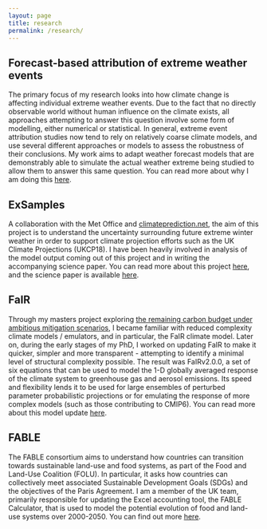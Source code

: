 ```yaml
---
layout: page
title: research
permalink: /research/
---
```


## Forecast-based attribution of extreme weather events
The primary focus of my research looks into how climate change is affecting individual extreme weather events. Due to the fact that no directly observable world without human influence on the climate exists, all approaches attempting to answer this question involve some form of modelling, either numerical or statistical. In general, extreme event attribution studies now tend to rely on relatively coarse climate models, and use several different approaches or models to assess the robustness of their conclusions. My work aims to adapt weather forecast models that are demonstrably able to simulate the actual weather extreme being studied to allow them to answer this same question. You can read more about why I am doing this [here](https://www.carbonbrief.org/guest-post-how-weather-forecasts-can-spark-a-new-kind-of-extreme-event-attribution).

## ExSamples
A collaboration with the Met Office and [climateprediction.net](https://www.climateprediction.net/), the aim of this project is to understand the uncertainty surrounding future extreme winter weather in order to support climate projection efforts such as the UK Climate Projections (UKCP18). I have been heavily involved in analysis of the model output coming out of this project and in writing the accompanying science paper. You can read more about this project [here](https://www.ukclimateresilience.org/news-events/exsamples-generating-samples-of-extreme-winters-to-support-climate-adaptation/), and the science paper is available [here](https://doi.org/10.1016/j.wace.2022.100419).

## FaIR
Through my masters project exploring [the remaining carbon budget under ambitious mitigation scenarios](https://doi.org/10.1038/s41561-018-0156-y), I became familiar with reduced complexity climate models / emulators, and in particular, the FaIR climate model. Later on, during the early stages of my PhD, I worked on updating FaIR to make it quicker, simpler and more transparent - attempting to identify a minimal level of structural complexity possible. The result was FaIRv2.0.0, a set of six equations that can be used to model the 1-D globally averaged response of the climate system to greenhouse gas and aerosol emissions. Its speed and flexibility lends it to be used for large ensembles of perturbed parameter probabilistic projections or for emulating the response of more complex models (such as those contributing to CMIP6). You can read more about this model update [here](https://doi.org/10.5194/gmd-14-3007-2021).

<!-- <div class='figure-container'>
{% include FaIR_interactive_projections.html %}
</div> -->
## FABLE
The FABLE consortium aims to understand how countries can transition towards sustainable land-use and food systems, as part of the Food and Land-Use Coalition (FOLU). In particular, it asks how countries can collectively meet associated Sustainable Development Goals (SDGs) and the objectives of the Paris Agreement. I am a member of the UK team, primarily responsible for updating the Excel accounting tool, the FABLE Calculator, that is used to model the potential evolution of food and land-use systems over 2000-2050. You can find out more [here](https://www.foodandlandusecoalition.org/fable/).